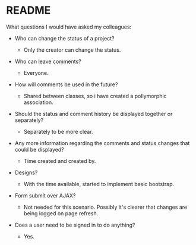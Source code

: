 # README

What questions I would have asked my colleagues:

- Who can change the status of a project?
   - Only the creator can change the status.

- Who can leave comments?
   - Everyone.

- How will comments be used in the future?
   - Shared between classes, so i have created a pollymorphic association.

- Should the status and comment history be displayed together or separately?
   - Separately to be more clear.

- Any more information regarding the comments and status changes that could be displayed?
   - Time created and created by.

- Designs?
   - With the time available, started to implement basic bootstrap.

- Form submit over AJAX?
   - Not needed for this scenario. Possibly it's clearer that changes are being logged on page refresh.

- Does a user need to be signed in to do anything?
  - Yes.

